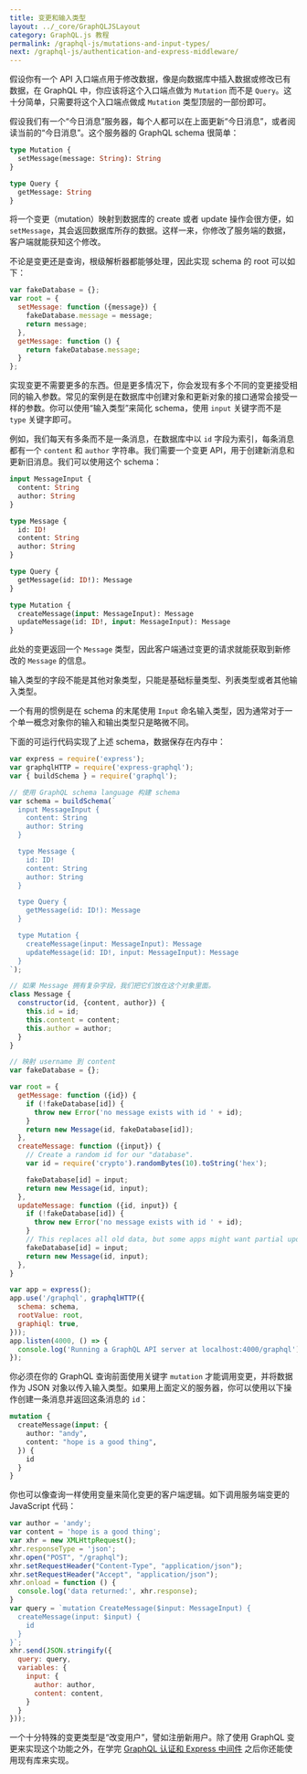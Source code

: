 ```yaml
---
title: 变更和输入类型
layout: ../_core/GraphQLJSLayout
category: GraphQL.js 教程
permalink: /graphql-js/mutations-and-input-types/
next: /graphql-js/authentication-and-express-middleware/
---
```


假设你有一个 API 入口端点用于修改数据，像是向数据库中插入数据或修改已有数据，在 GraphQL 中，你应该将这个入口端点做为 `Mutation` 而不是 `Query`。这十分简单，只需要将这个入口端点做成 `Mutation` 类型顶层的一部份即可。

假设我们有一个“今日消息”服务器，每个人都可以在上面更新“今日消息”，或者阅读当前的“今日消息”。这个服务器的 GraphQL schema 很简单：

```graphql
type Mutation {
  setMessage(message: String): String
}

type Query {
  getMessage: String
}
```

将一个变更（mutation）映射到数据库的 create 或者 update 操作会很方便，如 `setMessage`，其会返回数据库所存的数据。这样一来，你修改了服务端的数据，客户端就能获知这个修改。

不论是变更还是查询，根级解析器都能够处理，因此实现 schema 的 root 可以如下：

```javascript
var fakeDatabase = {};
var root = {
  setMessage: function ({message}) {
    fakeDatabase.message = message;
    return message;
  },
  getMessage: function () {
    return fakeDatabase.message;
  }
};
```

实现变更不需要更多的东西。但是更多情况下，你会发现有多个不同的变更接受相同的输入参数。常见的案例是在数据库中创建对象和更新对象的接口通常会接受一样的参数。你可以使用“输入类型”来简化 schema，使用 `input` 关键字而不是 `type` 关键字即可。

例如，我们每天有多条而不是一条消息，在数据库中以 `id` 字段为索引，每条消息都有一个 `content` 和 `author` 字符串。我们需要一个变更 API，用于创建新消息和更新旧消息。我们可以使用这个 schema：

```graphql
input MessageInput {
  content: String
  author: String
}

type Message {
  id: ID!
  content: String
  author: String
}

type Query {
  getMessage(id: ID!): Message
}

type Mutation {
  createMessage(input: MessageInput): Message
  updateMessage(id: ID!, input: MessageInput): Message
}
```

此处的变更返回一个 `Message` 类型，因此客户端通过变更的请求就能获取到新修改的 `Message` 的信息。

输入类型的字段不能是其他对象类型，只能是基础标量类型、列表类型或者其他输入类型。

一个有用的惯例是在 schema 的末尾使用 `Input` 命名输入类型，因为通常对于一个单一概念对象你的输入和输出类型只是略微不同。

下面的可运行代码实现了上述 schema，数据保存在内存中：

```javascript
var express = require('express');
var graphqlHTTP = require('express-graphql');
var { buildSchema } = require('graphql');

// 使用 GraphQL schema language 构建 schema
var schema = buildSchema(`
  input MessageInput {
    content: String
    author: String
  }

  type Message {
    id: ID!
    content: String
    author: String
  }

  type Query {
    getMessage(id: ID!): Message
  }

  type Mutation {
    createMessage(input: MessageInput): Message
    updateMessage(id: ID!, input: MessageInput): Message
  }
`);

// 如果 Message 拥有复杂字段，我们把它们放在这个对象里面。
class Message {
  constructor(id, {content, author}) {
    this.id = id;
    this.content = content;
    this.author = author;
  }
}

// 映射 username 到 content
var fakeDatabase = {};

var root = {
  getMessage: function ({id}) {
    if (!fakeDatabase[id]) {
      throw new Error('no message exists with id ' + id);
    }
    return new Message(id, fakeDatabase[id]);
  },
  createMessage: function ({input}) {
    // Create a random id for our "database".
    var id = require('crypto').randomBytes(10).toString('hex');

    fakeDatabase[id] = input;
    return new Message(id, input);
  },
  updateMessage: function ({id, input}) {
    if (!fakeDatabase[id]) {
      throw new Error('no message exists with id ' + id);
    }
    // This replaces all old data, but some apps might want partial update.
    fakeDatabase[id] = input;
    return new Message(id, input);
  },
}

var app = express();
app.use('/graphql', graphqlHTTP({
  schema: schema,
  rootValue: root,
  graphiql: true,
}));
app.listen(4000, () => {
  console.log('Running a GraphQL API server at localhost:4000/graphql');
});

```

你必须在你的 GraphQL 查询前面使用关键字 `mutation` 才能调用变更，并将数据作为 JSON 对象以传入输入类型。如果用上面定义的服务器，你可以使用以下操作创建一条消息并返回这条消息的 `id`：

```graphql
mutation {
  createMessage(input: {
    author: "andy",
    content: "hope is a good thing",
  }) {
    id
  }
}
```

你也可以像查询一样使用变量来简化变更的客户端逻辑。如下调用服务端变更的 JavaScript 代码：

```javascript
var author = 'andy';
var content = 'hope is a good thing';
var xhr = new XMLHttpRequest();
xhr.responseType = 'json';
xhr.open("POST", "/graphql");
xhr.setRequestHeader("Content-Type", "application/json");
xhr.setRequestHeader("Accept", "application/json");
xhr.onload = function () {
  console.log('data returned:', xhr.response);
}
var query = `mutation CreateMessage($input: MessageInput) {
  createMessage(input: $input) {
    id
  }
}`;
xhr.send(JSON.stringify({
  query: query,
  variables: {
    input: {
      author: author,
      content: content,
    }
  }
}));
```

一个十分特殊的变更类型是“改变用户”，譬如注册新用户。除了使用 GraphQL 变更来实现这个功能之外，在学完 [GraphQL 认证和 Express 中间件](/graphql-js/authentication-and-express-middleware/) 之后你还能使用现有库来实现。
